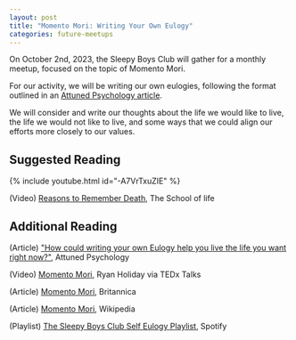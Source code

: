 ```yaml
---
layout: post
title: "Momento Mori: Writing Your Own Eulogy"
categories: future-meetups
---
```


On October 2nd, 2023, the Sleepy Boys Club will gather for a monthly meetup, focused on the topic of Momento Mori. 

For our activity, we will be writing our own eulogies, following the format outlined in an [Attuned Psychology article](https://attunedpsychology.com/writing-eulogy-help-live-life-want-right-now/).

We will consider and write our thoughts about the life we would like to live, the life we would not like to live, and some ways that we could align our efforts more closely to our values. 

## Suggested Reading

{% include youtube.html id="-A7VrTxuZIE" %}

(Video) [Reasons to Remember Death](https://www.youtube.com/watch?v=-A7VrTxuZIE ), The School of life

## Additional Reading

(Article) ["How could writing your own Eulogy help you live the life you want right now?"](https://attunedpsychology.com/writing-eulogy-help-live-life-want-right-now/), Attuned Psychology

(Video) [Momento Mori](https://www.youtube.com/watch?v=PexEwJnOz3s), Ryan Holiday via TEDx Talks

(Article) [Momento Mori](https://www.britannica.com/topic/memento-mori), Britannica

(Article) [Momento Mori](https://en.wikipedia.org/wiki/Memento_mori), Wikipedia

(Playlist) [The Sleepy Boys Club Self Eulogy Playlist](https://open.spotify.com/playlist/6RriRvmdc19Pbmm9uvfzJX?si=3fe447977f2b4b11), Spotify
